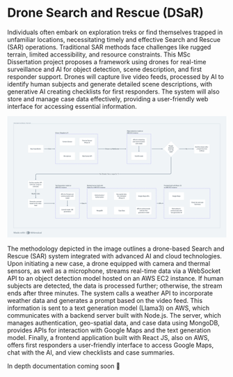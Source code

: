 # Drone Search and Rescue (DSaR)

Individuals often embark on exploration treks or find themselves trapped in unfamiliar locations, necessitating timely and effective Search and Rescue (SAR) operations. Traditional SAR methods face challenges like rugged terrain, limited accessibility, and resource constraints. This MSc Dissertation project proposes a framework using drones for real-time surveillance and AI for object detection, scene description, and first responder support. Drones will capture live video feeds, processed by AI to identify human subjects and generate detailed scene descriptions, with generative AI creating checklists for first responders. The system will also store and manage case data effectively, providing a user-friendly web interface for accessing essential information.

![Drone Search and Rescue - FLow chart](/assets/Drone%20Search%20and%20Rescue.png)

The methodology depicted in the image outlines a drone-based Search and Rescue (SAR) system integrated with advanced AI and cloud technologies. Upon initiating a new case, a drone equipped with camera and thermal sensors, as well as a microphone, streams real-time data via a WebSocket API to an object detection model hosted on an AWS EC2 instance. If human subjects are detected, the data is processed further; otherwise, the stream ends after three minutes. The system calls a weather API to incorporate weather data and generates a prompt based on the video feed. This information is sent to a text generation model (Llama3) on AWS, which communicates with a backend server built with Node.js. The server, which manages authentication, geo-spatial data, and case data using MongoDB, provides APIs for interaction with Google Maps and the text generation model. Finally, a frontend application built with React JS, also on AWS, offers first responders a user-friendly interface to access Google Maps, chat with the AI, and view checklists and case summaries.

In depth documentation coming soon 🚀
